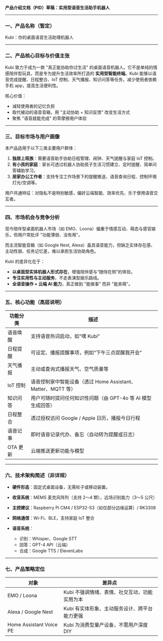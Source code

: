 **产品介绍文档（PID）草稿：实用型语音生活助手机器人**

---

### 一、产品名称（暂定）

Kubi：你的桌面语音生活助理机器人

---

### 二、产品核心目标与价值主张

Kubi 致力于成为一款 "真正能协助你过生活" 的桌面语音机器人。它不是单纯的情感陪伴型玩具，而是专为提升生活效率所打造的 **实用型智能终端**。Kubi 能够以语音完成提醒、日程整合、IoT 控制、天气播报、知识问答等任务，减少使用者依赖手机 app，提高生活便利性。

核心价值：

* 减轻使用者的记忆负担
* 取代被动的语音音箱，用 "主动协助 + 知识反馈" 改变生活方式
* 聚焦 "语音就能完成" 的零摩擦用户体验

---

### 三、目标市场与用户画像

本产品适用于以下三类主要用户群体：

1. **独居上班族**：需要语音助手协助日程管理、闹钟、天气提醒与家庭 IoT 控制。
2. **有小孩的家庭**：家长可透过机器人协助孩子生活习惯建立、定时提醒、简单问答辅助学习。
3. **居家办公工作者**：支持专注工作场景下的提醒推送、语音查询日程、控制环境灯光/空调等。

用户共通特征：对隐私不是特别敏感，偏好云端智能、效率优先、乐于使用语音交互者。

---

### 四、市场机会与竞争分析

现今陪伴型桌面机器人市场（如 EMO、Loona）偏重于情感互动、萌态与感官娱乐，但用户常批评 "功能薄弱、没有用"。

而主流智能音箱（如 Google Nest, Alexa）虽具语音能力，但缺乏实体存在感、主动性弱、任务记忆差，难以承担生活协助角色。

Kubi 的差异化在于：

* **以桌面型实体机器人形式存在**，增强陪伴感与“随侍在侧”的体验。
* **专注实用性与主动服务**，不走表演型娱乐路线。
* **全语音操作 + 云端 AI 能力**，真正做到 "能做事" 而非 "能卖萌"。

---

### 五、核心功能（高层说明）

| 功能分类   | 描述                                          |
| ------ | ------------------------------------------- |
| 语音唤醒   | 支持语音热词启动，如“嘿 Kubi”                          |
| 日程提醒   | 可设定、播报提醒事项，例如“下午三点提醒我开会”                    |
| 天气播报   | 主动或查询式播报天气、空气质量等                            |
| IoT 控制 | 语音控制家中智能设备（透过 Home Assistant、Matter、MQTT 等） |
| 知识问答   | 用户可随时提问任何知识性问题（由 GPT-4o 等 AI 模型生成回答）        |
| 日程整合   | 透过授权访问 Google / Apple 日历，播报今日行程             |
| 语音记事   | 即时语音记录代办、备忘（自动转为提醒或日志）                      |
| OTA 更新 | 云端推送更新功能与模型                                 |

---

### 六、技术架构简述（非详规）

* **硬件形态**：固定式桌面设备，无需轮子或移动装置。
* **收音系统**：MEMS 麦克风阵列（支持 2～4 颗），远场识别能力（3～5 公尺）
* **主控建议**：Raspberry Pi CM4 / ESP32-S3（如仅部分边缘运算）/ RK3308
* **网络通信**：Wi-Fi、BLE，支持家庭 IoT 整合
* **语音系统**：

  * 识别：Whisper、Google STT
  * 回答：GPT-4 API（云端）
  * 合成：Google TTS / ElevenLabs

---

### 七、产品策略定位

| 对象                      | 差异点                       |
| ----------------------- | ------------------------- |
| EMO / Loona             | Kubi 不强调情绪、表情、社交互动，功能实用为本 |
| Alexa / Google Nest     | Kubi 有实体形象、主动服务设计、跨平台能力更强 |
| Home Assistant Voice PE | Kubi 为消费型量产设备，不需用户深度 DIY  |
